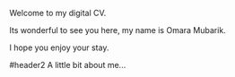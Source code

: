 Welcome to my digital CV.

Its wonderful to see you here, my name is Omara Mubarik.

I hope you enjoy your stay.

#header2
A little bit about me...


  
  
  
  

